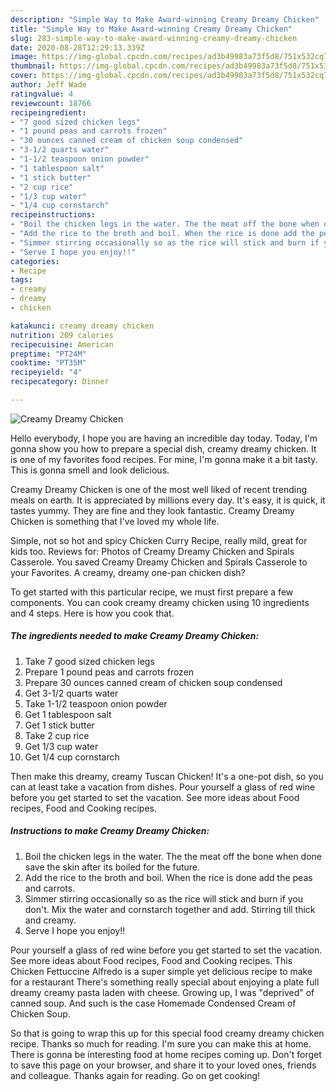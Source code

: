 ```yaml
---
description: "Simple Way to Make Award-winning Creamy Dreamy Chicken"
title: "Simple Way to Make Award-winning Creamy Dreamy Chicken"
slug: 283-simple-way-to-make-award-winning-creamy-dreamy-chicken
date: 2020-08-28T12:29:13.339Z
image: https://img-global.cpcdn.com/recipes/ad3b49983a73f5d8/751x532cq70/creamy-dreamy-chicken-recipe-main-photo.jpg
thumbnail: https://img-global.cpcdn.com/recipes/ad3b49983a73f5d8/751x532cq70/creamy-dreamy-chicken-recipe-main-photo.jpg
cover: https://img-global.cpcdn.com/recipes/ad3b49983a73f5d8/751x532cq70/creamy-dreamy-chicken-recipe-main-photo.jpg
author: Jeff Wade
ratingvalue: 4
reviewcount: 18766
recipeingredient:
- "7 good sized chicken legs"
- "1 pound peas and carrots frozen"
- "30 ounces canned cream of chicken soup condensed"
- "3-1/2 quarts water"
- "1-1/2 teaspoon onion powder"
- "1 tablespoon salt"
- "1 stick butter"
- "2 cup rice"
- "1/3 cup water"
- "1/4 cup cornstarch"
recipeinstructions:
- "Boil the chicken legs in the water. The the meat off the bone when done save the skin after its boiled for the future."
- "Add the rice to the broth and boil. When the rice is done add the peas and carrots."
- "Simmer stirring occasionally so as the rice will stick and burn if you don&#39;t. Mix the water and cornstarch together and add. Stirring till thick and creamy."
- "Serve I hope you enjoy!!"
categories:
- Recipe
tags:
- creamy
- dreamy
- chicken

katakunci: creamy dreamy chicken 
nutrition: 209 calories
recipecuisine: American
preptime: "PT24M"
cooktime: "PT35M"
recipeyield: "4"
recipecategory: Dinner

---
```



![Creamy Dreamy Chicken](https://img-global.cpcdn.com/recipes/ad3b49983a73f5d8/751x532cq70/creamy-dreamy-chicken-recipe-main-photo.jpg)

Hello everybody, I hope you are having an incredible day today. Today, I'm gonna show you how to prepare a special dish, creamy dreamy chicken. It is one of my favorites food recipes. For mine, I'm gonna make it a bit tasty. This is gonna smell and look delicious.

Creamy Dreamy Chicken is one of the most well liked of recent trending meals on earth. It is appreciated by millions every day. It's easy, it is quick, it tastes yummy. They are fine and they look fantastic. Creamy Dreamy Chicken is something that I've loved my whole life.

Simple, not so hot and spicy Chicken Curry Recipe, really mild, great for kids too. Reviews for: Photos of Creamy Dreamy Chicken and Spirals Casserole. You saved Creamy Dreamy Chicken and Spirals Casserole to your Favorites. A creamy, dreamy one-pan chicken dish?


To get started with this particular recipe, we must first prepare a few components. You can cook creamy dreamy chicken using 10 ingredients and 4 steps. Here is how you cook that.

<!--inarticleads1-->

##### The ingredients needed to make Creamy Dreamy Chicken:

1. Take 7 good sized chicken legs
1. Prepare 1 pound peas and carrots frozen
1. Prepare 30 ounces canned cream of chicken soup condensed
1. Get 3-1/2 quarts water
1. Take 1-1/2 teaspoon onion powder
1. Get 1 tablespoon salt
1. Get 1 stick butter
1. Take 2 cup rice
1. Get 1/3 cup water
1. Get 1/4 cup cornstarch


Then make this dreamy, creamy Tuscan Chicken! It&#39;s a one-pot dish, so you can at least take a vacation from dishes. Pour yourself a glass of red wine before you get started to set the vacation. See more ideas about Food recipes, Food and Cooking recipes. 

<!--inarticleads2-->

##### Instructions to make Creamy Dreamy Chicken:

1. Boil the chicken legs in the water. The the meat off the bone when done save the skin after its boiled for the future.
1. Add the rice to the broth and boil. When the rice is done add the peas and carrots.
1. Simmer stirring occasionally so as the rice will stick and burn if you don&#39;t. Mix the water and cornstarch together and add. Stirring till thick and creamy.
1. Serve I hope you enjoy!!


Pour yourself a glass of red wine before you get started to set the vacation. See more ideas about Food recipes, Food and Cooking recipes. This Chicken Fettuccine Alfredo is a super simple yet delicious recipe to make for a restaurant There&#39;s something really special about enjoying a plate full dreamy creamy pasta laden with cheese. Growing up, I was &#34;deprived&#34; of canned soup. And such is the case Homemade Condensed Cream of Chicken Soup. 

So that is going to wrap this up for this special food creamy dreamy chicken recipe. Thanks so much for reading. I'm sure you can make this at home. There is gonna be interesting food at home recipes coming up. Don't forget to save this page on your browser, and share it to your loved ones, friends and colleague. Thanks again for reading. Go on get cooking!
